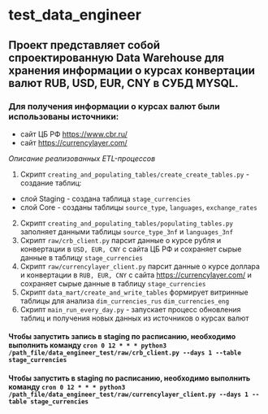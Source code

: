 # test_data_engineer

## Проект представляет собой спроектированную Data Warehouse для хранения информации о курсах конвертации валют RUB, USD, EUR, CNY в СУБД MYSQL.
### Для получения информации о курсах валют были использованы источники: 
- сайт ЦБ РФ https://www.cbr.ru/
- сайт https://currencylayer.com/

*Описание реализованных ETL-процессов*

1. Скрипт `creating_and_populating_tables/create_create_tables.py` - создание таблиц:
- слой Staging - создана таблица `stage_currencies`
- слой Core - созданы таблицы `source_type`, `languages`, `exchange_rates`
2. Скрипт `creating_and_populating_tables/populating_tables.py` заполняет данными таблицы `source_type_3nf` и `languages_3nf`
3. Скрипт `raw/crb_client.py` парсит данные о курсе рубля и конвертации в `USD, EUR, CNY` с сайта ЦБ РФ и сохраняет сырые данные в таблицу `stage_currencies`
4. Скрипт `raw/currencylayer_client.py` парсит данные о курсе доллара и конвертации в `RUB, EUR, CNY` с сайта https://currencylayer.com/ и сохраняет сырые данные в таблицу `stage_currencies`
5. Скрипт `data_mart/create_and_write_tables` формирует витринные таблицы для анализа `dim_currencies_rus` `dim_currencies_eng`
6. Скрипт `main_run_every_day.py` - запускает процесс обновления таблиц и получения новых данных из источников о курсах валют
#### Чтобы запустить запись в staging по расписанию, необходимо выполнить команду `cron 0 12 * * * python3 /path_file/data_engineer_test/raw/crb_client.py --days 1 --table stage_currencies`
#### Чтобы запустить в staging по расписанию, необходимо выполнить команду `cron 0 12 * * * python3 /path_file/data_engineer_test/raw/currencylayer_client.py --days 1 --table stage_currencies`
